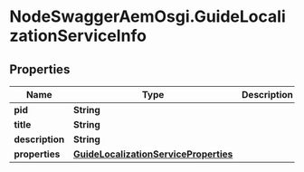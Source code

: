 # NodeSwaggerAemOsgi.GuideLocalizationServiceInfo

## Properties

Name | Type | Description | Notes
------------ | ------------- | ------------- | -------------
**pid** | **String** |  | [optional] 
**title** | **String** |  | [optional] 
**description** | **String** |  | [optional] 
**properties** | [**GuideLocalizationServiceProperties**](GuideLocalizationServiceProperties.md) |  | [optional] 


